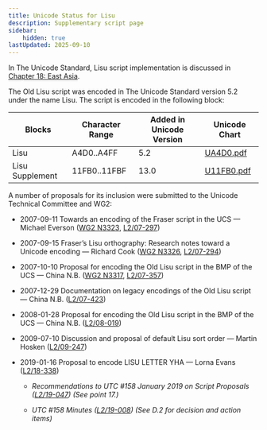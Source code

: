 ```yaml
---
title: Unicode Status for Lisu
description: Supplementary script page
sidebar:
    hidden: true
lastUpdated: 2025-09-10
---
```


In The Unicode Standard, Lisu script implementation is discussed in [Chapter 18: East Asia](https://www.unicode.org/versions/latest/core-spec/chapter-18/#G44587).

[comment]: # (end of intro)

[comment]: # (start of blocks)

The Old Lisu script was encoded in The Unicode Standard version 5.2 under the name Lisu. The script is encoded in the following block:

| Blocks | Character Range | Added in Unicode Version | Unicode Chart |
| ------ | --------------- | ------------------------ | ------------- |
| Lisu | A4D0..A4FF | 5.2 | [UA4D0.pdf](http://www.unicode.org/charts/PDF/UA4D0.pdf) |
| Lisu Supplement | 11FB0..11FBF | 13.0 | [U11FB0.pdf](http://www.unicode.org/charts/PDF/U11FB0.pdf) |

[comment]: # (end of blocks)

[comment]: # (start of chars)



[comment]: # (end of chars)

[comment]: # (start of rest)

A number of proposals for its inclusion were submitted to the Unicode Technical Committee and WG2:

- 2007-09-11 Towards an encoding of the Fraser script in the UCS — Michael Everson ([WG2 N3323](https://www.unicode.org/wg2/docs/n3323.pdf), [L2/07-297](http://www.unicode.org/cgi-bin/GetMatchingDocs.pl?L2/07-297))

- 2007-09-15 Fraser’s Lisu orthography: Research notes toward a Unicode encoding — Richard Cook ([WG2 N3326](https://www.unicode.org/wg2/docs/n3326.pdf), [L2/07-294](http://www.unicode.org/cgi-bin/GetMatchingDocs.pl?L2/07-294))

- 2007-10-10 Proposal for encoding the Old Lisu script in the BMP of the UCS — China N.B. ([WG2 N3317](https://www.unicode.org/wg2/docs/n3317.pdf), [L2/07-357](http://www.unicode.org/cgi-bin/GetMatchingDocs.pl?L2/07-357))

- 2007-12-29 Documentation on legacy encodings of the Old Lisu script — China N.B. ([L2/07-423](http://www.unicode.org/cgi-bin/GetMatchingDocs.pl?L2/07-423))

- 2008-01-28 Proposal for encoding the Old Lisu script in the BMP of the UCS — China N.B. ([L2/08-019](http://www.unicode.org/cgi-bin/GetMatchingDocs.pl?L2/08-019))

- 2009-07-10 Discussion and proposal of default Lisu sort order — Martin Hosken ([L2/09-247](http://www.unicode.org/cgi-bin/GetMatchingDocs.pl?L2/09-247))

- 2019-01-16 Proposal to encode LISU LETTER YHA — Lorna Evans ([L2/18-338](http://www.unicode.org/cgi-bin/GetMatchingDocs.pl?L2/18-338))

  - _Recommendations to UTC #158 January 2019 on Script Proposals ([L2/19-047](https://www.unicode.org/L2/L2019/19047-script-adhoc-recs.pdf)) (See point 17.)_

  - _UTC #158 Minutes ([L2/19-008](https://www.unicode.org/L2/L2019/19008.htm)) (See D.2 for decision and action items)_
